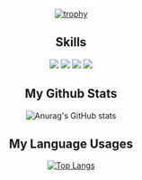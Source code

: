 <div align=center>

[![trophy](https://github-profile-trophy.vercel.app/?username=donghquinn&column=4&no-frame=true)](https://github.com/ryo-ma/github-profile-trophy)

 </div>

 <div align=center>
  
## Skills
 <img src="https://img.shields.io/badge/TypeScript-3178C6?style=flat&logo=TypeScript&logoColor=white"/>
 <img src="https://img.shields.io/badge/python-3776AB?style=flat&logo=Python&logoColor=white"/>
<img src="https://img.shields.io/badge/golang-00ADD8?style=flat&logo=Go&logoColor=white"/>
<img src="https://img.icons8.com/?size=100&id=2oBx9FpXcbLa&format=png&color=000000"/>

## My Github Stats
  
 ![Anurag's GitHub stats](https://github-readme-stats.vercel.app/api?username=donghquinn&show_icons=true&theme=radical)


## My Language Usages
 
[![Top Langs](https://github-readme-stats.vercel.app/api/top-langs/?username=donghquinn&langs_count=8)](https://github.com/donghquinn/github-readme-stats)
 
 </div>
 
</div>
